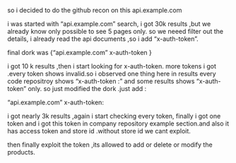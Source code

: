 
so i decided to do the github recon on this api.example.com

i was started with “api.example.com” search, i got 30k results ,but we already know only possible to see 5 pages only. so we neeed filter out the details, i already read the api documents ,so i add “x-auth-token”.

final dork was {“api.example.com” x-auth-token }

i got 10 k results ,then i start looking for x-auth-token. more tokens i got .every token shows invalid.so i observed one thing here in results every code repositroy shows “x-auth-token :” and some results shows “x-auth-token” only. so just modified the dork .just add :

“api.example.com” x-auth-token:

i got nearly 3k results ,again i start checking every token, finally i got one token and i got this token in company repository example section.and also it has access token and store id .without store id we cant exploit.

then finally exploit the token ,its allowed to add or delete or modify the products.



